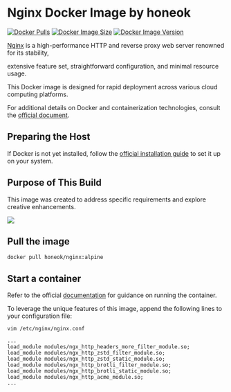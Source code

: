 # Nginx Docker Image by honeok

[![Docker Pulls](https://img.shields.io/docker/pulls/honeok/nginx.svg?style=flat-square)](https://hub.docker.com/r/honeok/nginx)
[![Docker Image Size](https://img.shields.io/docker/image-size/honeok/nginx.svg?style=flat-square)](https://hub.docker.com/r/honeok/nginx)
[![Docker Image Version](https://img.shields.io/docker/v/honeok/nginx.svg?style=flat-square)](https://hub.docker.com/r/honeok/nginx)

[Nginx][1] is a high-performance HTTP and reverse proxy web server renowned for its stability,

extensive feature set, straightforward configuration, and minimal resource usage.

This Docker image is designed for rapid deployment across various cloud computing platforms.

For additional details on Docker and containerization technologies, consult the [official document][2].

## Preparing the Host

If Docker is not yet installed, follow the [official installation guide][3] to set it up on your system.

## Purpose of This Build

This image was created to address specific requirements and explore creative enhancements.

<img src="https://m.360buyimg.com/i/jfs/t1/338939/26/15143/30360/68d64ae0Fb0b8e811/d71a4b0409db7ebd.webp">

## Pull the image

```shell
docker pull honeok/nginx:alpine
```

## Start a container

Refer to the official [documentation][4] for guidance on running the container.

To leverage the unique features of this image, append the following lines to your configuration file:

```shell
vim /etc/nginx/nginx.conf

...
load_module modules/ngx_http_headers_more_filter_module.so;
load_module modules/ngx_http_zstd_filter_module.so;
load_module modules/ngx_http_zstd_static_module.so;
load_module modules/ngx_http_brotli_filter_module.so;
load_module modules/ngx_http_brotli_static_module.so;
load_module modules/ngx_http_acme_module.so;
...
```

[1]: https://nginx.org
[2]: https://docs.docker.com
[3]: https://docs.docker.com/install
[4]: https://nginx.org/en/docs
